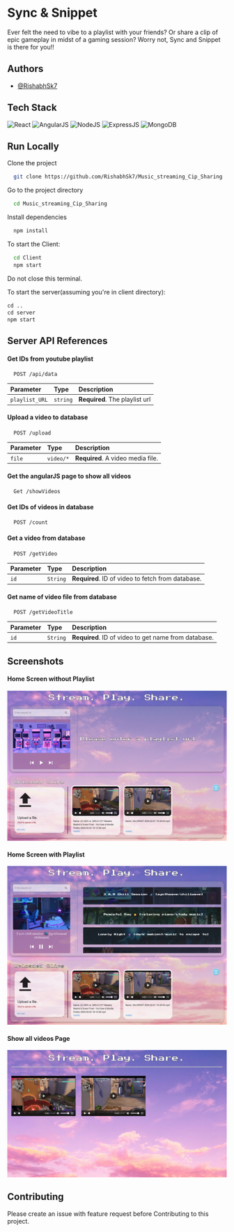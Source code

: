 
# Sync & Snippet

Ever felt the need to vibe to a playlist with your friends? Or share a clip of epic gameplay in midst of a gaming session?
Worry not, Sync and Snippet is there for you!!


## Authors

- [@RishabhSk7](https://github.com/RishabhSk7)


## Tech Stack

![React](https://img.shields.io/badge/React-20232A?style=for-the-badge&logo=react&logoColor=61DAFB)
![AngularJS](https://img.shields.io/badge/AngularJS-E23237?style=for-the-badge&logo=angularjs&logoColor=white)
![NodeJS](https://img.shields.io/badge/Node.js-43853D?style=for-the-badge&logo=node.js&logoColor=white)
![ExpressJS](https://img.shields.io/badge/Express.js-404D59?style=for-the-badge)
![MongoDB](https://img.shields.io/badge/MongoDB-4EA94B?style=for-the-badge&logo=mongodb&logoColor=white)

## Run Locally

Clone the project

```bash
  git clone https://github.com/RishabhSk7/Music_streaming_Cip_Sharing
```

Go to the project directory

```bash
  cd Music_streaming_Cip_Sharing
```

Install dependencies

```bash
  npm install
```

To start the Client:

```bash
  cd Client
  npm start
```

Do not close this terminal.

To start the server(assuming you're in client directory):
```
cd ..
cd server
npm start
```


## Server API References

#### Get IDs from youtube playlist

```http
  POST /api/data
```

| Parameter | Type     | Description                |
| :-------- | :------- | :------------------------- |
| `playlist_URL` | `string` | **Required**. The playlist url |  

#### Upload a video to database

```http
  POST /upload
```

| Parameter | Type     | Description                       |
| :-------- | :------- | :-------------------------------- |
| `file`      | `video/*` | **Required**. A video media file. |

#### Get the angularJS page to show all videos

```http
  Get /showVideos
```

#### Get IDs of videos in database
```http
  POST /count
```

#### Get a video from database

```http
  POST /getVideo
```

| Parameter | Type     | Description                       |
| :-------- | :------- | :-------------------------------- |
| `id`      | `String` | **Required**. ID of video to fetch from database. |

#### Get name of video file from  database
```http
  POST /getVideoTitle
```

| Parameter | Type     | Description                       |
| :-------- | :------- | :-------------------------------- |
| `id`      | `String` | **Required**. ID of video to get name from database. |

## Screenshots

#### Home Screen without Playlist
![Home Screen without playlist](https://raw.githubusercontent.com/RishabhSk7/Music_streaming_Cip_Sharing/main/ScreenShots/Homepage_noplaylist.png)

#### Home Screen with Playlist
![Home Screen with playlist](https://raw.githubusercontent.com/RishabhSk7/Music_streaming_Cip_Sharing/main/ScreenShots/HomePage_withPLaylist.png)

#### Show all videos Page
![Show all videos page](https://raw.githubusercontent.com/RishabhSk7/Music_streaming_Cip_Sharing/main/ScreenShots/ShowAllVideosPage.png)

## Contributing

Please create an issue with feature request before Contributing to this project.